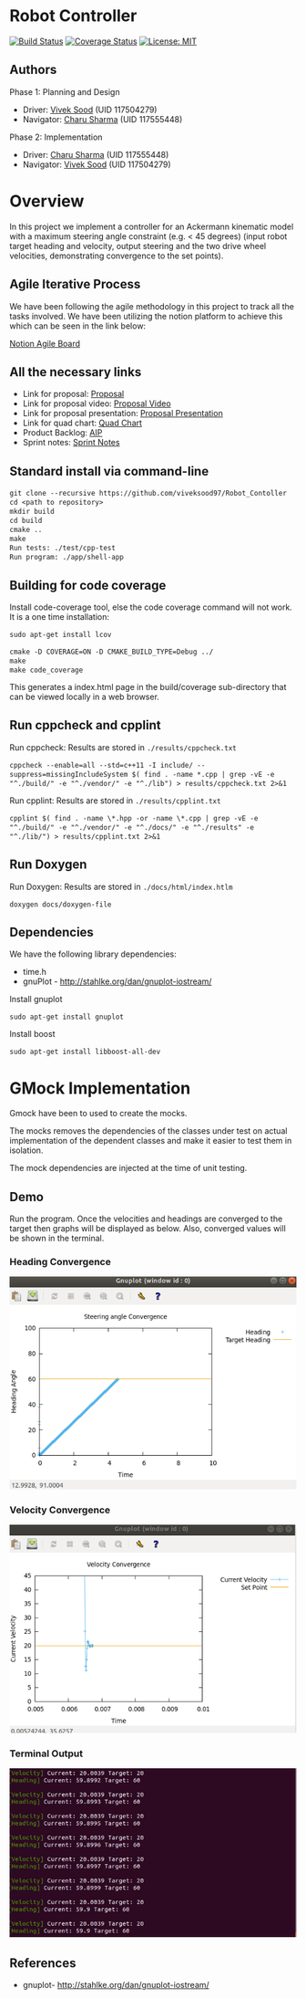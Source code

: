 # Robot Controller
[![Build Status](https://app.travis-ci.com/viveksood97/Robot_Contoller.svg?branch=main)](https://app.travis-ci.com/viveksood97/Robot_Contoller) 
[![Coverage Status](https://coveralls.io/repos/github/viveksood97/Robot_Contoller/badge.svg?branch=main)](https://coveralls.io/github/viveksood97/Robot_Contoller?branch=main)
[![License: MIT](https://img.shields.io/badge/License-MIT-Default.svg)](https://opensource.org/licenses/MIT)


## Authors
Phase 1: Planning and Design
 - Driver: [Vivek Sood](<https://github.com/viveksood97>)  (UID 117504279)
 - Navigator: [Charu Sharma](<https://github.com/Sharma117555448>) (UID 117555448)

 Phase 2: Implementation
 - Driver: [Charu Sharma](<https://github.com/Sharma117555448>) (UID 117555448) 
 - Navigator: [Vivek Sood](<https://github.com/viveksood97>)  (UID 117504279)

# Overview
In this project we implement a controller for an Ackermann kinematic model with a maximum steering angle constraint (e.g. < 45 degrees) (input robot target heading and velocity, output steering and the two drive wheel velocities, demonstrating convergence to the set points).

## Agile Iterative Process
We have been following the agile methodology in this project to track all the tasks involved. We have been utilizing the notion platform to achieve this which can be seen in the link below:

[Notion Agile Board](https://www.notion.so/ba2e3747132a4b9585c73f50611917ac?v=434d3c71adf3443cb7631cdf5d560166)

## All the necessary links 
- Link for proposal: [Proposal](https://drive.google.com/file/d/1wLCBFTQJ4ZTIBm7_OMXAdsh-fdLl33LF/view)
- Link for proposal video: [Proposal Video](https://drive.google.com/drive/u/1/my-drive)
- Link for proposal presentation: [Proposal Presentation](https://docs.google.com/presentation/d/1iLKKHUWsUh4rI2HVl6a0bfbaCnp-vlT2/edit#slide=id.gf6065eecf8_0_326)
- Link for quad chart: [Quad Chart](https://drive.google.com/file/d/16Bhl7vpuL6NwU_m8zxUkITL6Cl9oWY0c/view)
- Product Backlog: [AIP](https://docs.google.com/spreadsheets/d/1ycvQy3vhNMT0W67lCo_2hgW9C9ZCRkmT/edit?rtpof=true)
- Sprint notes: [Sprint Notes](https://docs.google.com/document/d/1DLwu79wBspcvC7MmG0XjFKFsAxMGOrq1Snp_ugRyVxg/edit)

## Standard install via command-line
```
git clone --recursive https://github.com/viveksood97/Robot_Contoller
cd <path to repository>
mkdir build
cd build
cmake ..
make
Run tests: ./test/cpp-test
Run program: ./app/shell-app
```


## Building for code coverage
Install code-coverage tool, else the code coverage command will not work. It is a one time installation: 
```
sudo apt-get install lcov
```
```
cmake -D COVERAGE=ON -D CMAKE_BUILD_TYPE=Debug ../
make
make code_coverage
```

This generates a index.html page in the build/coverage sub-directory that can be viewed locally in a web browser.

## Run cppcheck and cpplint
Run cppcheck: Results are stored in `./results/cppcheck.txt` 
```
cppcheck --enable=all --std=c++11 -I include/ --suppress=missingIncludeSystem $( find . -name *.cpp | grep -vE -e "^./build/" -e "^./vendor/" -e "^./lib") > results/cppcheck.txt 2>&1
```

Run cpplint: Results are stored in `./results/cpplint.txt`
```
cpplint $( find . -name \*.hpp -or -name \*.cpp | grep -vE -e "^./build/" -e "^./vendor/" -e "^./docs/" -e "^./results" -e "^./lib/") > results/cpplint.txt 2>&1
```

## Run Doxygen
Run Doxygen: Results are stored in `./docs/html/index.htlm`
```
doxygen docs/doxygen-file
```

## Dependencies
We have the following library dependencies:
- time.h 
- gnuPlot - http://stahlke.org/dan/gnuplot-iostream/

Install gnuplot
```
sudo apt-get install gnuplot
```
Install boost
```
sudo apt-get install libboost-all-dev
```
# GMock Implementation
Gmock have been to used to create the mocks.

The mocks removes the dependencies of the classes under test on actual implementation of the dependent classes and make it easier to test them in isolation.

The mock dependencies are injected at the time of unit testing.

## Demo
Run the program. Once the velocities and headings are converged to the target then graphs will be displayed as below. Also, converged values will be shown in the terminal.

### Heading Convergence
![](output/gnuplot_headings.png)

### Velocity Convergence
![](output/gnuPlot_velocities.png)

### Terminal Output 
![](output/terminal.png)

## References
- gnuplot- http://stahlke.org/dan/gnuplot-iostream/
